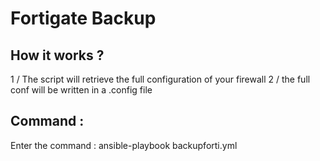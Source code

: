 # Fortigate Backup 

## How it works ?
1 / The script will retrieve the full configuration of your firewall
2 / the full conf will be written in a .config file 

## Command :
Enter the command :  ansible-playbook backupforti.yml
